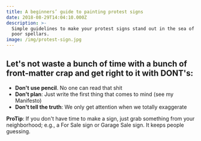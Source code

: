 ```yaml
---
title: A beginners’ guide to painting protest signs
date: 2018-08-29T14:04:10.000Z
description: >-
  Simple guidelines to make your protest signs stand out in the sea of angry
  poor spellars.
image: /img/protest-sign.jpg
---
```

## Let's not waste a bunch of time with a bunch of front-matter crap and get right to it with  DONT's:

* **Don't** **use pencil**. No one can read that shit
* **Don't plan**: Just write the first thing that comes to mind (see my Manifesto)
* **Don't tell the truth**: We only get attention when we totally exaggerate

**ProTip**: If you don't have time to make a sign, just grab something from your neighborhood; e.g., a For Sale sign or Garage Sale sign. It keeps people guessing.
